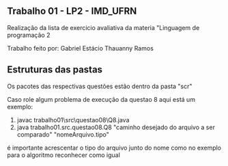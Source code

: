 ## Trabalho 01 - LP2 - IMD_UFRN

Realização da lista de exercicio avaliativa da materia "Linguagem de programação 2

Trabalho feito por: 
Gabriel Estácio
Thauanny Ramos

## Estruturas das pastas

Os pacotes das respectivas questões estão dentro da pasta "scr"

Caso role algum problema de execução da questao 8 aqui está um exemplo:


 1. javac trabalho01\src\questao08\Q8.java   
 2. java trabalho01.src.questao08.Q8 "caminho desejado do arquivo a ser comparado" "nomeArquivo.tipo" 


 é importante acrescentar o tipo do arquivo junto do nome como no exemplo para o algoritmo reconhecer como igual

